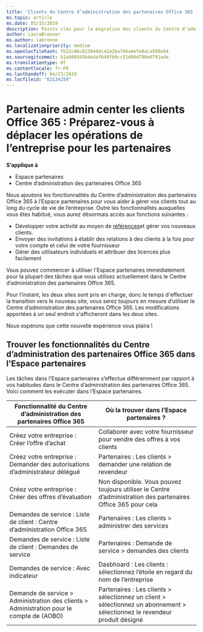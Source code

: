 ```yaml
---
title: 'Clients du Centre d’administration des partenaires Office 365 : les opérations de l’entreprise vont migrer vers l’Espace partenaires| Espace partenaires'
ms.topic: article
ms.date: 03/15/2019
description: Points clés pour la migration des clients du Centre d’administration des partenaires Office 365 vers l’Espace partenaires
author: LauraBrenner
ms.author: labrenne
ms.localizationpriority: medium
ms.openlocfilehash: fb32c86c623044dc42a2ba746a4efe0aca568e04
ms.sourcegitcommit: b1ab80345b4e4af649fb8cc51d96d798e0791ade
ms.translationtype: HT
ms.contentlocale: fr-FR
ms.lasthandoff: 04/23/2019
ms.locfileid: "62134259"
---
```

# <a name="office-365-partner-admin-center-customers-get-ready-to-move-business-operations-to-partner-center"></a>Partenaire admin center les clients Office 365 : Préparez-vous à déplacer les opérations de l’entreprise pour les partenaires

**S’applique à** 

- Espace partenaires
- Centre d’administration des partenaires Office 365

Nous ajoutons les fonctionnalités du Centre d’administration des partenaires Office 365 à l’Espace partenaires pour vous aider à gérer vos clients tout au long du cycle de vie de l’entreprise. Outre les fonctionnalités auxquelles vous êtes habitué, vous aurez désormais accès aux fonctions suivantes : 

*  Développer votre activité au moyen de [références](referrals.md)et gérer vos nouveaux clients.
*  Envoyer des invitations à établir des relations à des clients à la fois pour votre compte et celui de votre fournisseur
*  Gérer des utilisateurs individuels et attribuer des licences plus facilement

Vous pouvez commencer à utiliser l'Espace partenaires immédiatement pour la plupart des tâches que vous utilisez actuellement dans le Centre d’administration des partenaires Office 365. 

Pour l’instant, les deux sites sont pris en charge, donc le temps d'effectuer la transition vers le nouveau site, vous serez toujours en mesure d’utiliser le Centre d’administration des partenaires Office 365. Les modifications apportées à un seul endroit s'afficheront dans les deux sites.

Nous espérons que cette nouvelle expérience vous plaira !

## <a name="find-office-365-partner-admin-center-features-in-partner-center"></a>Trouver les fonctionnalités du Centre d’administration des partenaires Office 365 dans l'Espace partenaires

Les tâches dans l'Espace partenaires s’effectue différemment par rapport à vos habitudes dans le Centre d’administration des partenaires Office 365. Voici comment les exécuter dans l’Espace partenaires.

| Fonctionnalité du Centre d’administration des partenaires Office 365                       | Où la trouver dans l’Espace partenaires ? | 
|   -----------------------------------------------  | -------------- |
| Créez votre entreprise : Créer l’offre d’achat | Collaborer avec votre fournisseur pour vendre des offres à vos clients |
| Créez votre entreprise : Demander des autorisations d’administrateur délégué | Partenaires : Les clients > demander une relation de revendeur |
| Créez votre entreprise : Créer des offres d’évaluation | Non disponible. Vous pouvez toujours utiliser le Centre d’administration des partenaires Office 365 pour cela |
| Demandes de service : Liste de client : Centre d’administration Office 365 | Partenaires : Les clients > administrer des services |
| Demandes de service : Liste de client : Demandes de service | Partenaires : Demande de service > demandes des clients |
| Demandes de service : Avec indicateur | Dasbhoard : Les clients : sélectionnez l’étoile en regard du nom de l’entreprise |
| Demande de service > Administration des clients > Administration pour le compte de (AOBO) | Partenaires : Les clients > sélectionnez un client > sélectionnez un abonnement > sélectionnez le revendeur produit désigné |


